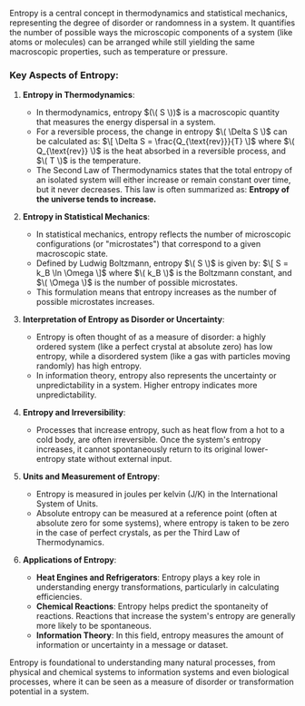Entropy is a central concept in thermodynamics and statistical mechanics, representing the degree of disorder or randomness in a system. It quantifies the number of possible ways the microscopic components of a system (like atoms or molecules) can be arranged while still yielding the same macroscopic properties, such as temperature or pressure.

### Key Aspects of Entropy:

1. **Entropy in Thermodynamics**:
   - In thermodynamics, entropy $(\( S \))$ is a macroscopic quantity that measures the energy dispersal in a system.
   - For a reversible process, the change in entropy $\( \Delta S \)$ can be calculated as:
     $\[
     \Delta S = \frac{Q_{\text{rev}}}{T}
     \]$
     where $\( Q_{\text{rev}} \)$ is the heat absorbed in a reversible process, and $\( T \)$ is the temperature.
   - The Second Law of Thermodynamics states that the total entropy of an isolated system will either increase or remain constant over time, but it never decreases. This law is often summarized as: **Entropy of the universe tends to increase.**

2. **Entropy in Statistical Mechanics**:
   - In statistical mechanics, entropy reflects the number of microscopic configurations (or "microstates") that correspond to a given macroscopic state.
   - Defined by Ludwig Boltzmann, entropy $\( S \)$ is given by:
     $\[
     S = k_B \ln \Omega
     \]$
     where $\( k_B \)$ is the Boltzmann constant, and $\( \Omega \)$ is the number of possible microstates.
   - This formulation means that entropy increases as the number of possible microstates increases.

3. **Interpretation of Entropy as Disorder or Uncertainty**:
   - Entropy is often thought of as a measure of disorder: a highly ordered system (like a perfect crystal at absolute zero) has low entropy, while a disordered system (like a gas with particles moving randomly) has high entropy.
   - In information theory, entropy also represents the uncertainty or unpredictability in a system. Higher entropy indicates more unpredictability.

4. **Entropy and Irreversibility**:
   - Processes that increase entropy, such as heat flow from a hot to a cold body, are often irreversible. Once the system's entropy increases, it cannot spontaneously return to its original lower-entropy state without external input.

5. **Units and Measurement of Entropy**:
   - Entropy is measured in joules per kelvin (J/K) in the International System of Units.
   - Absolute entropy can be measured at a reference point (often at absolute zero for some systems), where entropy is taken to be zero in the case of perfect crystals, as per the Third Law of Thermodynamics.

6. **Applications of Entropy**:
   - **Heat Engines and Refrigerators**: Entropy plays a key role in understanding energy transformations, particularly in calculating efficiencies.
   - **Chemical Reactions**: Entropy helps predict the spontaneity of reactions. Reactions that increase the system's entropy are generally more likely to be spontaneous.
   - **Information Theory**: In this field, entropy measures the amount of information or uncertainty in a message or dataset.

Entropy is foundational to understanding many natural processes, from physical and chemical systems to information systems and even biological processes, where it can be seen as a measure of disorder or transformation potential in a system.
